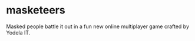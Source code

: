 # masketeers
Masked people battle it out in a fun new online multiplayer game crafted by Yodela IT.

